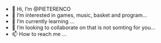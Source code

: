 - 👋 Hi, I’m @PIETERENCO
- 👀 I’m interested in games, music, basket and program...
- 🌱 I’m currently learning ...
- 💞️ I’m looking to collaborate on that is not somting for you...
- 📫 How to reach me ...

<!---
PIETERENCO/PIETERENCO is a ✨ special ✨ repository because its `README.md` (this file) appears on your GitHub profile.
You can click the Preview link to take a look at your changes.
--->
